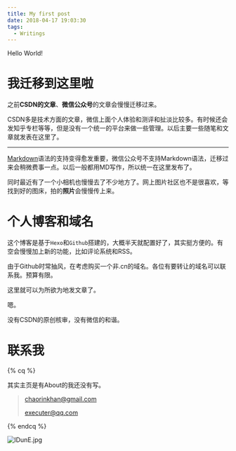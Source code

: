 ```yaml
---
title: My first post
date: 2018-04-17 19:03:30
tags:
  - Writings
---
```

Hello World!

# 我迁移到这里啦

之前**CSDN的文章**、**微信公众号**的文章会慢慢迁移过来。

CSDN多是技术方面的文章，微信上面个人体验和测评和扯淡比较多。有时候还会发知乎专栏等等，但是没有一个统一的平台来做一些管理。以后主要一些随笔和文章就发表在这里了。

 <!-- more -->

------

[Markdown](https://github.com/younghz/Markdown)语法的支持变得愈发重要，微信公众号不支持Markdown语法，迁移过来会稍微费事一点。以后一般都用MD写作，所以统一在这里发布了。

同时最近有了一个小相机也慢慢去了不少地方了。网上图片社区也不是很喜欢，等找到好的图床，拍的<span id="inline-blue">**照片**</span>会慢慢传上来。

# 个人博客和域名

这个博客是基于`Hexo`和`Github`搭建的，大概半天就配置好了，其实挺方便的。有空会慢慢加上新的功能，比如评论系统和RSS。

由于Github时常抽风，在考虑购买一个非.cn的域名。各位有要转让的域名可以联系我。预算有限。

这里就可以为所欲为地发文章了。

嗯。

没有CSDN的原创核审，没有微信的和谐。

# 联系我

{% cq %}

其实主页是有About的我还没有写。

> chaorinkhan@gmail.com
>
> executer@qq.com

{% endcq %}

![lDunE.jpg](https://s1.ax2x.com/2018/04/17/lDunE.jpg)

